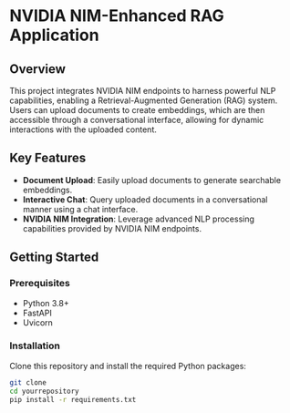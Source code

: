 # NVIDIA NIM-Enhanced RAG Application

## Overview
This project integrates NVIDIA NIM endpoints to harness powerful NLP capabilities, enabling a Retrieval-Augmented Generation (RAG) system. Users can upload documents to create embeddings, which are then accessible through a conversational interface, allowing for dynamic interactions with the uploaded content.

## Key Features
- **Document Upload**: Easily upload documents to generate searchable embeddings.
- **Interactive Chat**: Query uploaded documents in a conversational manner using a chat interface.
- **NVIDIA NIM Integration**: Leverage advanced NLP processing capabilities provided by NVIDIA NIM endpoints.

## Getting Started

### Prerequisites
- Python 3.8+
- FastAPI
- Uvicorn

### Installation
Clone this repository and install the required Python packages:
```bash
git clone 
cd yourrepository
pip install -r requirements.txt
